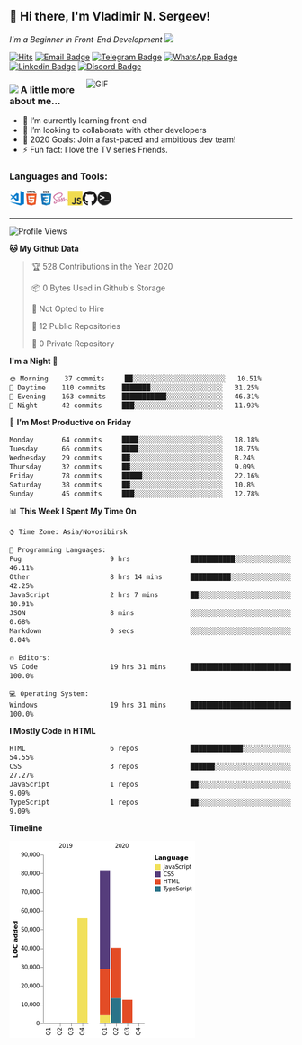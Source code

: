 ## 🦄 Hi there, I'm Vladimir N. Sergeev!

<p><em>I'm a Beginner in Front-End Development <img src="https://media.giphy.com/media/WUlplcMpOCEmTGBtBW/giphy.gif" width="30"></em></p>

[![Hits](https://hits.seeyoufarm.com/api/count/incr/badge.svg?url=https%3A%2F%2Fgithub.com%2Fsergeev-vn%2Fhit-counter)](https://hits.seeyoufarm.com)
[![Email Badge](https://img.shields.io/badge/-hi@sergeev.press-000000?style=flat-square&labelColor=black&logo=Mail.Ru&logoColor=white)](mailto:hi@sergeev.press)
[![Telegram Badge](https://img.shields.io/badge/-Telegram-1ca0f1?style=flat-square&labelColor=1ca0f1&logo=telegram&logoColor=white&link=https://t.me/sergeev_vn)](https://t.me/sergeev_vn)
[![WhatsApp Badge](https://img.shields.io/badge/WhatsApp-%2325D366.svg?&style=flat-square&logo=whatsapp&logoColor=white&link=https://wa.me/79132011194)](https://wa.me/79132011194)
[![Linkedin Badge](https://img.shields.io/badge/-LinkedIn-blue?style=flat-square&logo=Linkedin&logoColor=white&link=https://www.linkedin.com/in/%D0%B2%D0%BB%D0%B0%D0%B4%D0%B8%D0%BC%D0%B8%D1%80-%D1%81%D0%B5%D1%80%D0%B3%D0%B5%D0%B5%D0%B2-449709132/)](https://www.linkedin.com/in/%D0%B2%D0%BB%D0%B0%D0%B4%D0%B8%D0%BC%D0%B8%D1%80-%D1%81%D0%B5%D1%80%D0%B3%D0%B5%D0%B5%D0%B2-449709132/)
[![Discord Badge](https://img.shields.io/badge/-Discord-FF0000?style=flat-square&labelColor=FFFFFF&logo=discord&logoColor=ffffff&color=7389D8&labelColor=6A7EC2&link=https://discord.com/invite/2SNu9KT)](https://discord.com/invite/2SNu9KT)

<img align="right" alt="GIF" width="367" src="https://media.giphy.com/media/L8K62iTDkzGX6/giphy.gif"/>

### <img src="https://media.giphy.com/media/VgCDAzcKvsR6OM0uWg/giphy.gif" width="50"> A little more about me...

- 🔭 I’m currently learning front-end
- 👯 I’m looking to collaborate with other developers
- 🥅 2020 Goals: Join a fast-paced and ambitious dev team!
- ⚡ Fun fact: I love the TV series Friends.

### Languages and Tools:

<img align="left" alt="Visual Studio Code" width="26px" src="https://raw.githubusercontent.com/github/explore/80688e429a7d4ef2fca1e82350fe8e3517d3494d/topics/visual-studio-code/visual-studio-code.png" />
<img align="left" alt="HTML5" width="26px" src="https://raw.githubusercontent.com/github/explore/80688e429a7d4ef2fca1e82350fe8e3517d3494d/topics/html/html.png" />
<img align="left" alt="CSS3" width="26px" src="https://raw.githubusercontent.com/github/explore/80688e429a7d4ef2fca1e82350fe8e3517d3494d/topics/css/css.png" />
<img align="left" alt="Sass" width="26px" src="https://raw.githubusercontent.com/github/explore/80688e429a7d4ef2fca1e82350fe8e3517d3494d/topics/sass/sass.png" />
<img align="left" alt="JavaScript" width="26px" src="https://raw.githubusercontent.com/github/explore/80688e429a7d4ef2fca1e82350fe8e3517d3494d/topics/javascript/javascript.png" />
<img align="left" alt="GitHub" width="26px" src="https://raw.githubusercontent.com/github/explore/78df643247d429f6cc873026c0622819ad797942/topics/github/github.png" />
<img align="left" alt="HTML5" width="26px" src="https://raw.githubusercontent.com/github/explore/80688e429a7d4ef2fca1e82350fe8e3517d3494d/topics/terminal/terminal.png" />
<br />
<br />

---
<!--START_SECTION:waka-->
![Profile Views](http://img.shields.io/badge/Profile%20Views-24-blue)

**🐱 My Github Data** 

> 🏆 528 Contributions in the Year 2020
 > 
> 📦 0 Bytes Used in Github's Storage 
 > 
> 🚫 Not Opted to Hire
 > 
> 📜 12 Public Repositories
 > 
> 🔑 0 Private Repository 
 > 
**I'm a Night 🦉** 

```text
🌞 Morning    37 commits     ██░░░░░░░░░░░░░░░░░░░░░░░   10.51% 
🌆 Daytime    110 commits    ███████░░░░░░░░░░░░░░░░░░   31.25% 
🌃 Evening    163 commits    ███████████░░░░░░░░░░░░░░   46.31% 
🌙 Night      42 commits     ███░░░░░░░░░░░░░░░░░░░░░░   11.93%

```
📅 **I'm Most Productive on Friday** 

```text
Monday       64 commits     ████░░░░░░░░░░░░░░░░░░░░░   18.18% 
Tuesday      66 commits     ████░░░░░░░░░░░░░░░░░░░░░   18.75% 
Wednesday    29 commits     ██░░░░░░░░░░░░░░░░░░░░░░░   8.24% 
Thursday     32 commits     ██░░░░░░░░░░░░░░░░░░░░░░░   9.09% 
Friday       78 commits     █████░░░░░░░░░░░░░░░░░░░░   22.16% 
Saturday     38 commits     ██░░░░░░░░░░░░░░░░░░░░░░░   10.8% 
Sunday       45 commits     ███░░░░░░░░░░░░░░░░░░░░░░   12.78%

```


📊 **This Week I Spent My Time On** 

```text
⌚︎ Time Zone: Asia/Novosibirsk

💬 Programming Languages: 
Pug                      9 hrs               ███████████░░░░░░░░░░░░░░   46.11% 
Other                    8 hrs 14 mins       ██████████░░░░░░░░░░░░░░░   42.25% 
JavaScript               2 hrs 7 mins        ██░░░░░░░░░░░░░░░░░░░░░░░   10.91% 
JSON                     8 mins              ░░░░░░░░░░░░░░░░░░░░░░░░░   0.68% 
Markdown                 0 secs              ░░░░░░░░░░░░░░░░░░░░░░░░░   0.04%

🔥 Editors: 
VS Code                  19 hrs 31 mins      █████████████████████████   100.0%

💻 Operating System: 
Windows                  19 hrs 31 mins      █████████████████████████   100.0%

```

**I Mostly Code in HTML** 

```text
HTML                     6 repos             █████████████░░░░░░░░░░░░   54.55% 
CSS                      3 repos             ██████░░░░░░░░░░░░░░░░░░░   27.27% 
JavaScript               1 repos             ██░░░░░░░░░░░░░░░░░░░░░░░   9.09% 
TypeScript               1 repos             ██░░░░░░░░░░░░░░░░░░░░░░░   9.09%

```


**Timeline**

![Chart not found](https://github.com/sergeev-vn/sergeev-vn/blob/master/charts/bar_graph.png) 


<!--END_SECTION:waka-->

